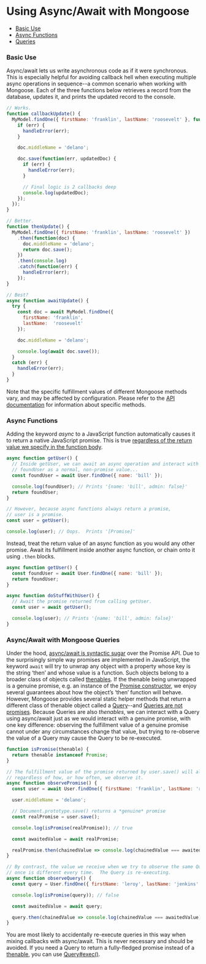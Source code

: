 # Using Async/Await with Mongoose

* [Basic Use](#basic-use)
* [Async Functions](#async-functions)
* [Queries](#queries)

### Basic Use

Async/await lets us write asynchronous code as if it were synchronous. 
This is especially helpful for avoiding callback hell when executing multiple async operations in sequence--a common scenario when working with Mongoose.
Each of the three functions below retrieves a record from the database, updates it, and prints the updated record to the console.

```javascript
// Works.
function callbackUpdate() {
  MyModel.findOne({ firstName: 'franklin', lastName: 'roosevelt' }, function(err, doc) {
    if (err) {
      handleError(err);
    }

    doc.middleName = 'delano';

    doc.save(function(err, updatedDoc) {
      if (err) {
        handleError(err);
      }

      // Final logic is 2 callbacks deep
      console.log(updatedDoc);
    });
  });
}

// Better.
function thenUpdate() {
  MyModel.findOne({ firstName: 'franklin', lastName: 'roosevelt' })
    .then(function(doc) {
      doc.middleName = 'delano';
      return doc.save();
    })
    .then(console.log)
    .catch(function(err) {
      handleError(err);
    });
}

// Best?
async function awaitUpdate() {
  try {
    const doc = await MyModel.findOne({
      firstName: 'franklin',
      lastName:  'roosevelt'
    });

    doc.middleName = 'delano';

    console.log(await doc.save());
  }
  catch (err) {
    handleError(err);
  }
}
```

Note that the specific fulfillment values of different Mongoose methods vary, and may be affected by configuration. Please refer to the [API documentation](api/mongoose.html.html) for information about specific methods.

### Async Functions

Adding the keyword *async* to a JavaScript function automatically causes it to return a native JavaScript promise.
This is true [regardless of the return value we specify in the function body](http://thecodebarbarian.com/async-functions-in-javascript.html#an-async-function-always-returns-a-promise).     

```javascript
async function getUser() {
  // Inside getUser, we can await an async operation and interact with
  // foundUser as a normal, non-promise value...
  const foundUser = await User.findOne({ name: 'bill' });

  console.log(foundUser); // Prints '{name: 'bill', admin: false}'
  return foundUser;
}

// However, because async functions always return a promise,
// user is a promise.
const user = getUser();

console.log(user); // Oops.  Prints '[Promise]'
```

Instead, treat the return value of an async function as you would any other promise.  Await its fulfillment inside another async function, or chain onto it using `.then` blocks.

```javascript
async function getUser() {
  const foundUser = await User.findOne({ name: 'bill' });
  return foundUser;
}

async function doStuffWithUser() {
  // Await the promise returned from calling getUser.
  const user = await getUser();

  console.log(user); // Prints '{name: 'bill', admin: false}'
}
```

<h3 id="queries">Async/Await with Mongoose Queries</h3>

Under the hood, [async/await is syntactic sugar](https://developer.mozilla.org/en-US/docs/Learn/JavaScript/Asynchronous/Async_await) over the Promise API.
Due to the surprisingly simple way promises are implemented in JavaScript, the keyword `await` will try to unwrap any object with a property whose key is the string ‘then’ and whose value is a function. 
Such objects belong to a broader class of objects called [thenables](https://masteringjs.io/tutorials/fundamentals/thenable). 
If the thenable being unwrapped is a genuine promise, e.g. an instance of the [Promise constructor](https://developer.mozilla.org/en-US/docs/Web/JavaScript/Reference/Global_Objects/Promise), we enjoy several guarantees about how the object’s ‘then’ function will behave. 
However, Mongoose provides several static helper methods that return a different class of thenable object called a [Query](queries.html)--and [Queries are not promises](queries.html#queries-are-not-promises). 
Because Queries are also *thenables*, we can interact with a Query using async/await just as we would interact with a genuine promise, with one key difference: observing the fulfillment value of a genuine promise cannot under any circumstances change that value, but trying to re-observe the value of a Query may cause the Query to be re-executed.

```javascript
function isPromise(thenable) {
  return thenable instanceof Promise;
}

// The fulfillment value of the promise returned by user.save() will always be the same,
// regardless of how, or how often, we observe it.
async function observePromise() {
  const user = await User.findOne({ firstName: 'franklin', lastName: 'roosevelt' });

  user.middleName = 'delano';

  // Document.prototype.save() returns a *genuine* promise
  const realPromise = user.save();

  console.log(isPromise(realPromise)); // true

  const awaitedValue = await realPromise;

  realPromise.then(chainedValue => console.log(chainedValue === awaitedValue)); // true
}

// By contrast, the value we receive when we try to observe the same Query more than
// once is different every time.  The Query is re-executing.
async function observeQuery() {
  const query = User.findOne({ firstName: 'leroy', lastName: 'jenkins' });

  console.log(isPromise(query)); // false

  const awaitedValue = await query;

  query.then(chainedValue => console.log(chainedValue === awaitedValue)); // false
}
```

You are most likely to accidentally re-execute queries in this way when mixing callbacks with async/await.
This is never necessary and should be avoided.
If you need a Query to return a fully-fledged promise instead of a [thenable](https://masteringjs.io/tutorials/fundamentals/thenable), you can use [Query#exec()](api/query.html#query_Query-exec).
